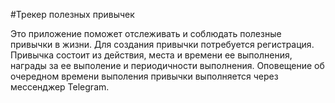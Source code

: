#Трекер полезных привычек

Это приложение поможет отслеживать и соблюдать полезные привычки в жизни.
Для создания привычки потребуется регистрация. Привычка состоит из действия, места и времени ее выполнения,
награды за ее выполение и периодичности выполнения.
Оповещение об очередном времени выполения привычки выполняется через мессенджер Telegram.
